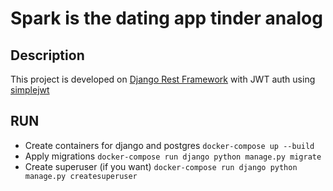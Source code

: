 # Spark is the dating app tinder analog

## Description
This project is developed on [Django Rest Framework](https://github.com/encode/django-rest-framework) with JWT auth using [simplejwt](https://github.com/jazzband/djangorestframework-simplejwt) 

## RUN
* Create containers for django and postgres ```docker-compose up --build```
* Apply migrations ```docker-compose run django python manage.py migrate```
* Create superuser (if you want) ```docker-compose run django python manage.py createsuperuser```
